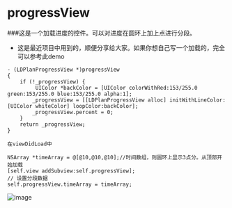 # progressView
###这是一个加载进度的控件。可以对进度在圆环上加上点进行分段。
* 这是最近项目中用到的，顺便分享给大家。如果你想自己写一个加载的，完全可以参考此demo



```
- (LDPlanProgressView *)progressView
{
    if (!_progressView) {
         UIColor *backColor = [UIColor colorWithRed:153/255.0 green:153/255.0 blue:153/255.0 alpha:1];
        _progressView = [[LDPlanProgressView alloc] initWithLineColor:[UIColor whiteColor] loopColor:backColor];
        _progressView.percent = 0;
    }
    return _progressView;
}

在viewDidLoad中

NSArray *timeArray = @[@10,@10,@10];//时间数组，则圆环上显示3点分。从顶部开始加载
[self.view addSubview:self.progressView];
// 设置分段数据
self.progressView.timeArray = timeArray;

```
![image](https://github.com/linxyang/progressView/blob/master/screenshots/1.gif)
